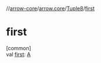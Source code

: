 //[arrow-core](../../../index.md)/[arrow.core](../index.md)/[Tuple8](index.md)/[first](first.md)

# first

[common]\
val [first](first.md): [A](index.md)
